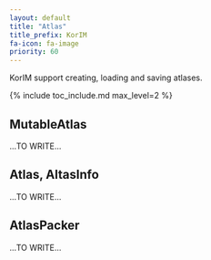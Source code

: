 ```yaml
---
layout: default
title: "Atlas"
title_prefix: KorIM
fa-icon: fa-image
priority: 60
---
```


KorIM support creating, loading and saving atlases.

{% include toc_include.md max_level=2 %}

## MutableAtlas

...TO WRITE...

## Atlas, AltasInfo

...TO WRITE...

## AtlasPacker

...TO WRITE...
